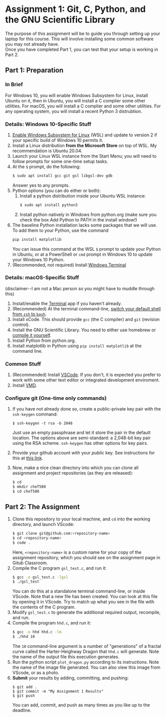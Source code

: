 # Assignment 1:  Git, C, Python, and the GNU Scientific Library

The purpose of this assignment will be to guide you through setting up your laptop for this course.  This will involve installing some common software you may not already have.  
Once you have completed Part 1, you can test that your setup is working in Part 2.

## Part 1: Preparation

### In Brief

For Windows 10, you will enable Windows Subsystem for Linux, install Ubuntu on it, then in Ubuntu, you will install a C complier some other utilities.  For macOS, you will install a C complier and some other utilities.  For any operating system, you will install a recent Python 3 distrubtion.

### Details: Windows 10-Specific Stuff

1. [Enable Windows Subsystem for Linux](https://docs.microsoft.com/en-us/windows/wsl/) (WSL) and update to version 2 if your specific build of Windows 10 permits it.
2. Install a Linux distribution **from the Microsoft Store** on top of WSL.  My recommendation is Ubuntu 20.04.
3. Launch your Linux WSL instance from the Start Menu; you will need to follow prompts for some one-time setup tasks.
4. At the `$` prompt, do the following:
   ```bash
   $ sudo apt install gcc git gsl libgsl-dev gdb
   ```
   Answer yes to any prompts.
5. Python options (you can do either or both):
    1. Install a python distribution inside your Ubuntu WSL instance:
       ```bash
       $ sudo apt install python3
       ```
    2. Install python natively in Windows from python.org (make sure you check the box Add Python to PATH in the install window!)
6. The baseline Python installation lacks some packages that we will use.  To add them to your Python, use the command
   ```bash
   pip install matplotlib
   ```
   You can issue this command at the WSL `$` prompt to update your Python in Ubuntu, or at a PowerShell or `cmd` prompt in Windows 10 to update your Windows 10 Python.
7. (Recommended, not required)  Install [Windows Terminal](https://docs.microsoft.com/en-us/windows/terminal/)

### Details: macOS-Specific Stuff

(disclaimer--I am not a Mac person so you might have to muddle through this)
1. Install/enable the [Terminal](https://www.howtogeek.com/682770/how-to-open-the-terminal-on-a-mac/) app if you haven't already.
2. (Recommended) At the terminal command-line, [switch your default shell from `zsh` to `bash`]({https://www.howtogeek.com/444596/how-to-change-the-default-shell-to-bash-in-macos-catalina/).
3. Install xCode.  This should provide `gcc` (the C compiler) and `git` (revision control).
4. Install the GNU Scientific Library.  You need to either use homebrew or [compile it yourself](https://gist.github.com/TysonRayJones/af7bedcdb8dc59868c7966232b4da903).
5. Install Python from python.org.
6. Install matplotlib in Python using `pip install matplotlib` at the command line.

### Common Stuff

1. (Recommended) Install [VSCode](https://code.visualstudio.com/download).  If you don't, it is expected you prefer to work with some other text editor or integrated development enviroment.
2. Install [VMD](http://www.ks.uiuc.edu/Research/vmd).

### Configure git (One-time only commands)

1. If you have not already done so, create a public-private key pair with the `ssh-keygen` command:
   ```
   $ ssh-keygen -t rsa -b 2048
   ```
   Just use an empty passphrase and let it store the pair in the default location.  The options above are semi-standard: a 2,048-bit key pair using the RSA scheme.  `ssh-keygen` has other options for key pairs.

2. Provide your github account with your *public* key.  See instructions for this at [this link](https://help.github.com/articles/adding-a-new-ssh-key-to-your-github-account/).

3. Now, make a nice clean directory into which you can clone all assignment and project repositories (as they are released):

   ```bash
   $ cd
   $ mkdir cheT580
   $ cd cheT580
   ```

## Part 2: The Assignment

1. Clone this repository to your local machine, and `cd` into the working directory, and launch VScode:
   ```bash
   $ git clone git@github.com:<repository-name>
   $ cd <repository-name>
   $ code .
   ```
   Here, `<repository-name>` is a custom name for your copy of the assignment repository, which you should see on the assignment page in Gitub Classroom.
2. Compile the C program `gsl_test.c`, and run it:
   ```bash
   $ gcc -o gsl_test.c -lgsl
   $ ./gsl_test
   ```
   You can do this at a standalone terminal command-line, or inside VScode.  Note that a new file has been created.  You can look at this file by opening it in VScode.  Try to match up what you see in the file with the contents of the C program.
3. Modify `gsl_test.c` to generate the additional required output, recompile, and run.
4. Compile the program `hhd.c`, and run it:
   ```bash
   $ gcc -o hhd hhd.c -lm
   $ ./hhd 10
   ```
   The `10` command-line argument is a number of "generations" of a fractal curve called the Harter-Heighway Dragon that `hhd.c` will generate.  Note the name of the output file this execution generates.
5. Run the python script `plot_dragon.py` according to its instructions.  Note the name of the image file generated.  You can also view this image from VScode, or as a photo.
6. **Submit** your results by adding, committing, and pushing:
   ```
   $ git add .
   $ git commit -m "My Assignment 1 Results"
   $ git push
   ```
   You can add, commit, and push as many times as you like up to the deadline.